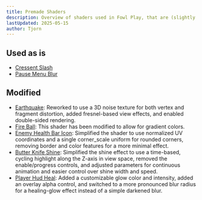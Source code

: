 ```yaml
---
title: Premade Shaders
description: Overview of shaders used in Fowl Play, that are (slightly modified and) used as is.
lastUpdated: 2025-05-15
author: Tjorn
---
```


## Used as is

- [Cressent Slash](https://godotshaders.com/shader/procedural-cyclic-slash/)
- [Pause Menu Blur](https://godotshaders.com/shader/simple-blur-godot-4-1/)

## Modified

- [Earthquake](https://godotshaders.com/shader/distortion-bubble/): Reworked to use a 3D noise texture for both vertex and fragment distortion, added fresnel-based view effects, and enabled double-sided rendering.
- [Fire Ball](https://godotshaders.com/shader/energy-shield-with-impact-effect/): This shader has been modified to allow for gradient colors.
- [Enemy Health Bar Icon](https://godotshaders.com/shader/corner-radius/): Simplified the shader to use normalized UV coordinates and a single corner_scale uniform for rounded corners, removing border and color features for a more minimal effect.
- [Butter Knife Shine](https://godotshaders.com/shader/3d-item-highlighter-with-angle-adjustment/): Simplified the shine effect to use a time-based, cycling highlight along the Z-axis in view space, removed the enable/progress controls, and adjusted parameters for continuous animation and easier control over shine width and speed.
- [Player Hud Heal](https://godotshaders.com/shader/web-safe-darkened-gaussian-blur/): Added a customizable glow color and intensity, added an overlay alpha control, and switched to a more pronounced blur radius for a healing-glow effect instead of a simple darkened blur.

